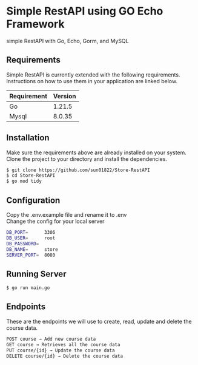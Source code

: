 # Simple RestAPI using GO Echo Framework

simple RestAPI with Go, Echo, Gorm, and MySQL

## Requirements

Simple RestAPI is currently extended with the following requirements.  
Instructions on how to use them in your application are linked below.

| Requirement | Version |
| ----------- | ------- |
| Go          | 1.21.5  |
| Mysql       | 8.0.35  |

## Installation

Make sure the requirements above are already installed on your system.  
Clone the project to your directory and install the dependencies.

```bash
$ git clone https://github.com/sun01822/Store-RestAPI
$ cd Store-RestAPI
$ go mod tidy
```

## Configuration
Copy the .env.example file and rename it to .env  
Change the config for your local server

```bash
DB_PORT=      3306
DB_USER=      root
DB_PASSWORD=
DB_NAME=      store
SERVER_PORT=  8080
```

## Running Server

```bash
$ go run main.go
```

## Endpoints

These are the endpoints we will use to create, read, update and delete the course data.

```bash
POST course → Add new course data
GET course → Retrieves all the course data
PUT course/{id} → Update the course data
DELETE course/{id} → Delete the course data
```
